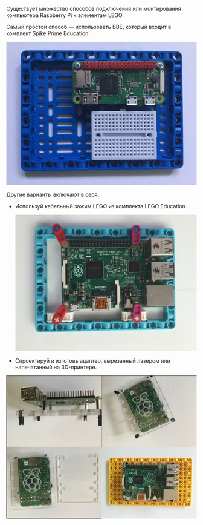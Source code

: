 
Существует множество способов подключения или монтирования компьютера Raspberry Pi к элементам LEGO.

Самый простой способ — использовать BBE, который входит в комплект Spike Prime Education.

![лазер1](images/BBE.jpg)

Другие варианты включают в себя:

- Используй кабельный зажим LEGO из комплекта LEGO Education.

    ![кабельные зажимы](images/cableclip.JPG)

- Спроектируй и изготовь адаптер, вырезанный лазером или напечатанный на 3D-принтере.

 ![лазер1](images/lasercut-grid.png)
